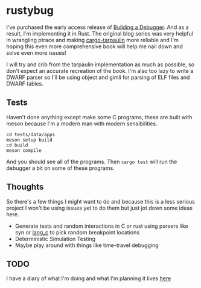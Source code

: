 # rustybug

I've purchased the early access release of [Building a Debugger](https://nostarch.com/building-a-debugger).
And as a result, I'm implementing it in Rust. The original blog series was very
helpful in wrangling ptrace and making [cargo-tarpaulin](https://github.com/xd009642/tarpaulin)
more reliable and I'm hoping this even more comprehensive book will help me
nail down and solve even more issues!

I will try and crib from the tarpaulin implementation as much as possible, so
don't expect an accurate recreation of the book. I'm also too lazy to write a
DWARF parser so I'll be using object and gimli for parsing of ELF files and
DWARF tables.

## Tests

Haven't done anything except make some C programs, these are built with meson
because I'm a modern man with modern sensibilities.

```
cd tests/data/apps
meson setup build
cd build
meson compile
```

And you should see all of the programs. Then `cargo test` will run the debugger
a bit on some of these programs.

## Thoughts

So there's a few things I might want to do and because this is a less serious
project I won't be using issues yet to do them but just jot down some ideas
here.

* Generate tests and random interactions in C or rust using parsers like syn or [lang\_c](https://docs.rs/lang-c/0.15.1/lang_c/) to pick random breakpoint locations
* Deterministic Simulation Testing
* Maybe play around with things like time-travel debugging

## TODO

I have a diary of what I'm doing and what I'm planning it lives [here](TODO.md)
